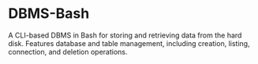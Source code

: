 # DBMS-Bash
A CLI-based DBMS in Bash for storing and retrieving data from the hard disk. Features database and table management, including creation, listing, connection, and deletion operations.
